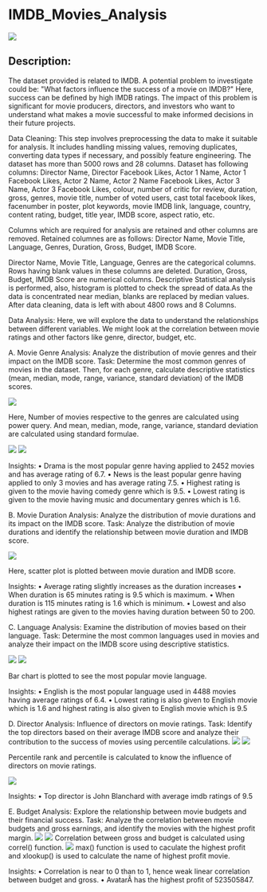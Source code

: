 # IMDB_Movies_Analysis
![](IMDb_logo.PNG)

## Description:
The dataset provided is related to IMDB.
A potential problem to investigate could be: "What factors influence the success of a movie on IMDB?" Here, success can be defined by high IMDB ratings.
The impact of this problem is significant for movie producers, directors, and investors who want to understand what makes a movie successful to make informed decisions in their future projects.

Data Cleaning: This step involves preprocessing the data to make it suitable for analysis. It includes handling missing values, removing duplicates, converting data types if necessary, and possibly feature engineering.
The dataset has more than 5000 rows and 28 columns.
Dataset has following columns:
Director Name, Director Facebook Likes, Actor 1 Name, Actor 1 Facebook Likes, Actor 2 Name, Actor 2 Name Facebook Likes, Actor 3 Name, Actor 3 Facebook Likes, colour, number of critic for review, duration,
gross, genres, movie title, number of voted users, cast total facebook likes, facenumber in poster, plot keywords, movie IMDB link, language, country, content rating, budget, title year, IMDB score,
aspect ratio, etc.

Columns which are required for analysis are retained and other columns are removed.
Retained columnes are as follows:
Director Name, Movie Title, Language, Genres, Duration, Gross, Budget, IMDB Score.

Director Name, Movie Title, Language, Genres are the categorical columns. Rows having blank values in these columns are deleted.
Duration, Gross, Budget, IMDB Score are numerical columns. Descriptive Statistical analysis is performed, also, histogram is plotted to check the spread of data.As the data is concentrated near median, blanks are
replaced by median values. After data cleaning, data is left with about 4800 rows and 8 Columns.

Data Analysis: Here, we will explore the data to understand the relationships between different variables. We might look at the correlation between movie ratings and other factors like genre, director, budget, etc.

A. Movie Genre Analysis: Analyze the distribution of movie genres and their impact on the IMDB score.
Task: Determine the most common genres of movies in the dataset. Then, for each genre, calculate descriptive statistics (mean, median, mode, range, variance, standard deviation) of the IMDB scores.

![](A0.PNG)

Here, Number of movies respective to the genres are calculated using power query. And mean, median, mode, range, variance, standard deviation are calculated using standard formulae.

![](A1.PNG)
![](A2.PNG)

Insights:
• Drama is the most popular genre having applied to 2452 movies and has average rating of 6.7.
• News is the least popular genre having applied to only 3 movies and has average rating 7.5.
• Highest rating is given to the movie having comedy genre which is 9.5.
• Lowest rating is given to the movie having music and documentary genres which is 1.6.

B. Movie Duration Analysis: Analyze the distribution of movie durations and its impact on the IMDB score.
Task: Analyze the distribution of movie durations and identify the relationship between movie duration and IMDB score.

![](B.PNG)

Here, scatter plot is plotted between movie duration and IMDB score.

Insights:
• Average rating slightly increases as the duration increases
• When duration is 65 minutes rating is 9.5 which is maximum.
• When duration is 115 minutes rating is 1.6 which is minimum.
• Lowest and also highest ratings are given to the movies having duration between 50 to 200.

C. Language Analysis: Examine the distribution of movies based on their language.
Task: Determine the most common languages used in movies and analyze their impact on the IMDB score using descriptive statistics.

![](C1.PNG)
![](C2.PNG)

Bar chart is plotted to see the most popular movie language.

Insights:
• English is the most popular language used in 4488 movies having average ratings of 6.4.
• Lowest rating is also given to English movie which is 1.6 and highest rating is also given to English movie which is 9.5

D. Director Analysis: Influence of directors on movie ratings.
Task: Identify the top directors based on their average IMDB score and analyze their contribution to the success of movies using percentile calculations.
![](D0.PNG)
![](D01.PNG)

Percentile rank and percentile is calculated to know the influence of directors on movie ratings.

![](D.PNG)

Insights:
• Top director is John Blanchard with average imdb ratings of 9.5

E. Budget Analysis: Explore the relationship between movie budgets and their financial success.
Task: Analyze the correlation between movie budgets and gross earnings, and identify the movies with the highest profit margin.
![](E0.PNG)
![](E.PNG)
Correlation between gross and budget is calculated using correl() function.
![](E01.PNG)
max() function is used to caculate the highest profit and xlookup() is used to calculate the name of highest profit movie.

Insights:
• Correlation is near to 0 than to 1, hence weak linear correlation between budget and gross.
• AvatarÂ has the highest profit of 523505847.

